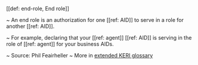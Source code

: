 [[def: end-role, End role]]

~ An end role is an authorization for one [[ref: AID]] to serve in a role for another [[ref: AID]].  

~ For example, declaring that your [[ref: agent]] [[ref: AID]] is serving in the role of [[ref: agent]] for your business AIDs.

~ Source: Phil Feairheller
~ More in <a href="https://weboftrust.github.io/WOT-terms/docs/glossary/end-role">extended KERI glossary</a>
